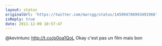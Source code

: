 ```yaml
---
layout: status
originalUrl: 'https://twitter.com/marcgg/status/145094786993491968'
isReply: true
date: 2011-12-09 10:57:47
---
```


@kevintunc http://t.co/p0oa1QoL Okay c'est pas un film mais bon
